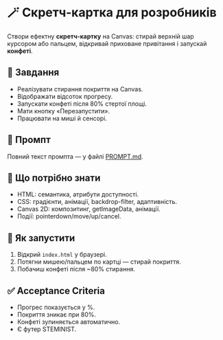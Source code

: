 # 🪄 Скретч‑картка для розробників

Створи ефектну **скретч‑картку** на Canvas: стирай верхній шар курсором або пальцем, відкривай приховане привітання і запускай **конфеті**.

## 🎯 Завдання
- Реалізувати стирання покриття на Canvas.
- Відображати відсоток прогресу.
- Запускати конфеті після 80% стертої площі.
- Мати кнопку «Перезапустити».
- Працювати на миші й сенсорі.

## 🧾 Промпт
Повний текст промпта — у файлі [PROMPT.md](PROMPT.md).

## 🧠 Що потрібно знати
- HTML: семантика, атрибути доступності.
- CSS: градієнти, анімації, backdrop-filter, адаптивність.
- Canvas 2D: композитинг, getImageData, анімації.
- Події: pointerdown/move/up/cancel.

## 🚀 Як запустити
1. Відкрий `index.html` у браузері.
2. Потягни мишею/пальцем по картці — стирай покриття.
3. Побачиш конфеті після ~80% стирання.

## ✅ Acceptance Criteria
- Прогрес показується у %.
- Покриття зникає при 80%.
- Конфеті зупиняється автоматично.
- Є футер STEMINIST.
